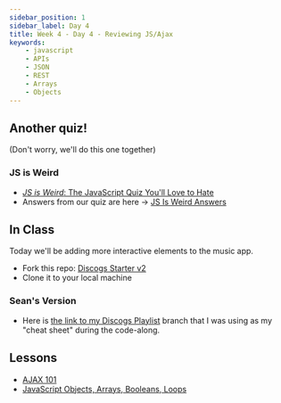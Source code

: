 ```yaml
---
sidebar_position: 1
sidebar_label: Day 4
title: Week 4 - Day 4 - Reviewing JS/Ajax
keywords:
    - javascript
    - APIs
    - JSON
    - REST
    - Arrays
    - Objects
---
```

<!-- markdownlint-disable no-trailing-punctuation -->

## Another quiz!

(Don't worry, we'll do this one together)

### JS is Weird

* [_JS is Weird_: The JavaScript Quiz You'll Love to Hate](https://jsisweird.com/)
* Answers from our quiz are here -> [JS Is Weird Answers](./JS_Is_Weird_answers.pdf)

## In Class

Today we'll be adding more interactive elements to the music app.

* Fork this repo: [Discogs Starter v2](https://github.com/carolinacodeschool/discogs-v2-starter)
* Clone it to your local machine

### Sean's Version

* Here is [the link to my Discogs Playlist](https://github.com/seanrreid/ccs-winter-24-discogs-demo/tree/feature/generate-playlist) branch that I was using as my "cheat sheet" during the code-along.

## Lessons

* [AJAX 101](/docs/lessons/building-interactive-uis/ajax-101/)
* [JavaScript Objects, Arrays, Booleans, Loops](/docs/lessons/solving-problems-using-code-js/objects-loops/)
